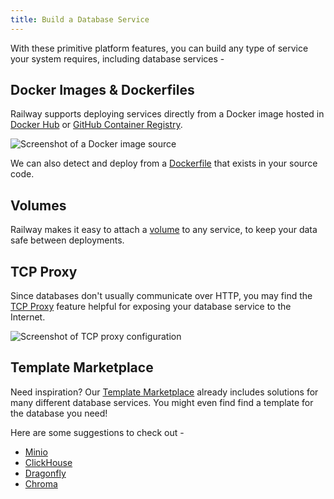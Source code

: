 ```yaml
---
title: Build a Database Service
---
```


With these primitive platform features, you can build any type of service your system requires, including database services - 

## Docker Images & Dockerfiles

Railway supports deploying services directly from a Docker image hosted in [Docker Hub](https://hub.docker.com/) or
[GitHub Container Registry](https://docs.github.com/en/packages/working-with-a-github-packages-registry/working-with-the-container-registry).

<Image
src="https://res.cloudinary.com/railway/image/upload/v1688760102/docs/screenshot-2023-07-07-15.59.59_kxo5fa.png"
alt="Screenshot of a Docker image source"
layout="responsive"
width={699} height={168} quality={80} />

We can also detect and deploy from a [Dockerfile](/deploy/dockerfiles) that exists in your source code.

## Volumes

Railway makes it easy to attach a [volume](/how-to/use-volumes) to any service, to keep your data safe between deployments.

## TCP Proxy

Since databases don't usually communicate over HTTP, you may find the [TCP Proxy](/how-to/exposing-your-app#tcp-proxying) feature helpful for exposing your database service to the Internet.

<Image
src="https://res.cloudinary.com/railway/image/upload/v1694217808/docs/screenshot-2023-09-08-20.02.55_hhxn0a.png"
alt="Screenshot of TCP proxy configuration"
layout="responsive"
width={700} height={225} quality={100} />

## Template Marketplace

Need inspiration?  Our [Template Marketplace](https://railway.app/templates) already includes solutions for many different database services.  You might even find find a template for the database you need!

Here are some suggestions to check out - 
- [Minio](https://railway.app/template/SMKOEA)
- [ClickHouse](https://railway.app/template/clickhouse)
- [Dragonfly](https://railway.app/template/dragonfly)
- [Chroma](https://railway.app/template/tifygm)